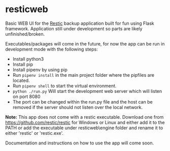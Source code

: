 # resticweb

Basic WEB UI for the [Restic](https://github.com/restic/restic) backup application built for fun using Flask framework.
Application still under development so parts are likely unfinished/broken.

Executables/packages will come in the future, for now the app can be run in development mode with the following steps:

* Install python3
* Install pip
* Install pipenv by using pip
* Run ```pipenv install``` in the main project folder where the pipfiles are located.
* Run ```pipenv shell``` to start the virtual environment.
* ```python ./run.py``` Will start the development web server which will listen on port 8080
* The port can be changed within the run.py file and the host can be removed if the server should not listen over the local network.

**Note:** This app does not come with a restic executable. Download one from https://github.com/restic/restic for Windows or Linux and either add it to the PATH or add the executable under resticweb\engine folder and rename it to either 'restic' or 'restic.exe'.

Documentation and instructions on how to use the app will come soon.

